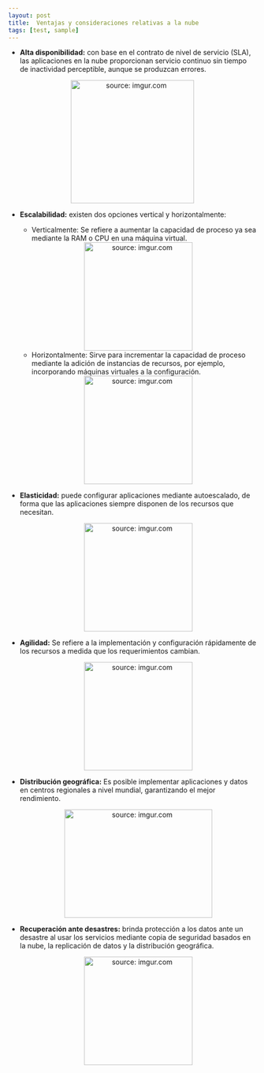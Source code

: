 ```yaml
---
layout: post
title:  Ventajas y consideraciones relativas a la nube
tags: [test, sample]
---
```

- **Alta disponibilidad:** con base en el contrato de nivel de servicio (SLA), las aplicaciones en la nube proporcionan servicio continuo sin tiempo de inactividad perceptible, aunque se produzcan errores.
<div align="center"><img src="https://i.imgur.com/Ix1AuDs.png" title="source: imgur.com" width="250" height="250"/></div>

- **Escalabilidad:** existen dos opciones vertical y horizontalmente:
   - Verticalmente: Se refiere a aumentar la capacidad de proceso ya sea mediante la RAM o CPU en una máquina virtual.
  
  <div align="center"><img src="https://i.imgur.com/9LTYpZH.png" title="source: imgur.com"  width="220" height="220"/></div>
  
     - Horizontalmente: Sirve para incrementar la capacidad de proceso mediante la adición de instancias de recursos, por ejemplo, incorporando máquinas virtuales a la configuración.
    
    <div align="center"><img src="https://i.imgur.com/8eGYX5g.png" title="source: imgur.com"  width="220" height="220"/></div>
   
    
- **Elasticidad:** puede configurar aplicaciones mediante autoescalado, de forma que las aplicaciones siempre disponen de los recursos que necesitan.
   <div align="center"><img src="https://i.imgur.com/uBealxv.png" title="source: imgur.com" width="220" height="220"/></div>

- **Agilidad:** Se refiere a la implementación y configuración rápidamente de los recursos a medida que los requerimientos cambian.
    <div align="center"><img src="https://i.imgur.com/K1AvXRT.png" title="source: imgur.com" width="220" height="220"/></div>

- **Distribución geográfica:** Es posible implementar aplicaciones y datos en centros regionales a nivel mundial, garantizando el mejor rendimiento.
    <div align="center"><img src="https://i.imgur.com/3ZKnls7.png" title="source: imgur.com" width="300" height="220"/></div>

- **Recuperación ante desastres:** brinda protección a los datos ante un desastre al usar los servicios mediante copia de seguridad basados en la nube, la replicación de datos y la distribución geográfica.
   <div align="center"><img src="https://i.imgur.com/NN0wSND.png" title="source: imgur.com" width="220" height="220"/></div>
